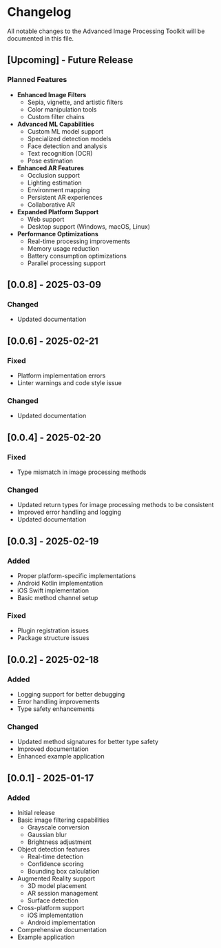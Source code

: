 # Changelog

All notable changes to the Advanced Image Processing Toolkit will be documented in this file.

## [Upcoming] - Future Release

### Planned Features
- **Enhanced Image Filters**
  - Sepia, vignette, and artistic filters
  - Color manipulation tools
  - Custom filter chains
- **Advanced ML Capabilities**
  - Custom ML model support
  - Specialized detection models
  - Face detection and analysis
  - Text recognition (OCR)
  - Pose estimation
- **Enhanced AR Features**
  - Occlusion support
  - Lighting estimation
  - Environment mapping
  - Persistent AR experiences
  - Collaborative AR
- **Expanded Platform Support**
  - Web support
  - Desktop support (Windows, macOS, Linux)
- **Performance Optimizations**
  - Real-time processing improvements
  - Memory usage reduction
  - Battery consumption optimizations
  - Parallel processing support

## [0.0.8] - 2025-03-09

### Changed
- Updated documentation


## [0.0.6] - 2025-02-21

### Fixed
- Platform implementation errors
- Linter warnings and code style issue

### Changed
- Updated documentation

## [0.0.4] - 2025-02-20

### Fixed
- Type mismatch in image processing methods

### Changed
- Updated return types for image processing methods to be consistent
- Improved error handling and logging
- Updated documentation

## [0.0.3] - 2025-02-19

### Added
- Proper platform-specific implementations
- Android Kotlin implementation
- iOS Swift implementation
- Basic method channel setup

### Fixed
- Plugin registration issues
- Package structure issues

## [0.0.2] - 2025-02-18

### Added
- Logging support for better debugging
- Error handling improvements
- Type safety enhancements

### Changed
- Updated method signatures for better type safety
- Improved documentation
- Enhanced example application

## [0.0.1] - 2025-01-17

### Added
- Initial release
- Basic image filtering capabilities
  - Grayscale conversion
  - Gaussian blur
  - Brightness adjustment
- Object detection features
  - Real-time detection
  - Confidence scoring
  - Bounding box calculation
- Augmented Reality support
  - 3D model placement
  - AR session management
  - Surface detection
- Cross-platform support
  - iOS implementation
  - Android implementation
- Comprehensive documentation
- Example application
